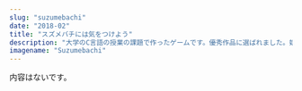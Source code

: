 ```yaml
---
slug: "suzumebachi"
date: "2018-02"
title: "スズメバチには気をつけよう"
description: "大学のC言語の授業の課題で作ったゲームです。優秀作品に選ばれました。嬉しいですね。"
imagename: "Suzumebachi"
---
```

内容はないです。

